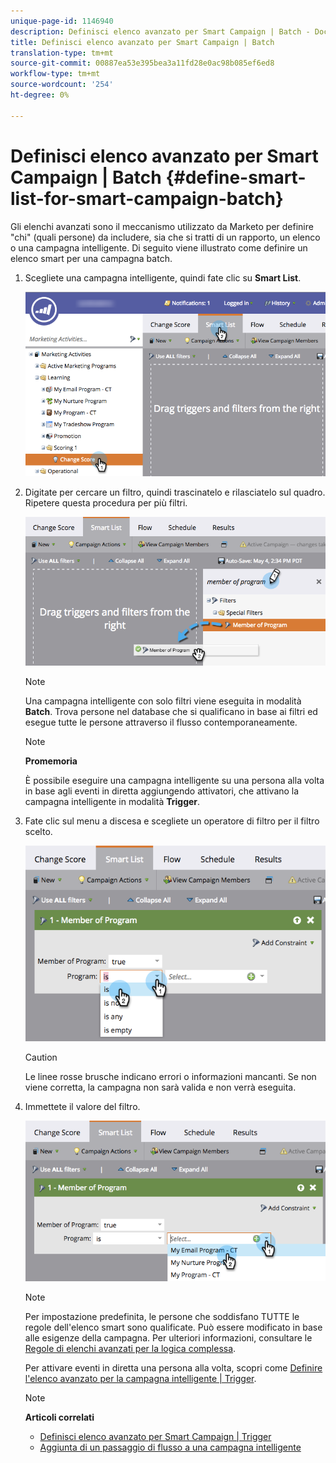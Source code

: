 ```yaml
---
unique-page-id: 1146940
description: Definisci elenco avanzato per Smart Campaign | Batch - Documenti Marketo - Documentazione prodotto
title: Definisci elenco avanzato per Smart Campaign | Batch
translation-type: tm+mt
source-git-commit: 00887ea53e395bea3a11fd28e0ac98b085ef6ed8
workflow-type: tm+mt
source-wordcount: '254'
ht-degree: 0%

---
```



# Definisci elenco avanzato per Smart Campaign | Batch {#define-smart-list-for-smart-campaign-batch}

Gli elenchi avanzati sono il meccanismo utilizzato da Marketo per definire &quot;chi&quot; (quali persone) da includere, sia che si tratti di un rapporto, un elenco o una campagna intelligente. Di seguito viene illustrato come definire un elenco smart per una campagna batch.

1. Scegliete una campagna intelligente, quindi fate clic su **Smart List**.

   ![](assets/campaignchoose-hand.png)

1. Digitate per cercare un filtro, quindi trascinatelo e rilasciatelo sul quadro. Ripetere questa procedura per più filtri.

   ![](assets/dragin.png)

   >[!NOTE]
   >
   >Una campagna intelligente con solo filtri viene eseguita in modalità **Batch**. Trova persone nel database che si qualificano in base ai filtri ed esegue tutte le persone attraverso il flusso contemporaneamente.

   >[!NOTE]
   >
   >**Promemoria**
   >
   >
   >È possibile eseguire una campagna intelligente su una persona alla volta in base agli eventi in diretta aggiungendo attivatori, che attivano la campagna intelligente in modalità **Trigger**.

1. Fate clic sul menu a discesa e scegliete un operatore di filtro per il filtro scelto.

   ![](assets/programdropdown-hands.png)

   >[!CAUTION]
   >
   >Le linee rosse brusche indicano errori o informazioni mancanti. Se non viene corretta, la campagna non sarà valida e non verrà eseguita.

1. Immettete il valore del filtro.

   ![](assets/chooseprogram.png)

   >[!NOTE]
   >
   >Per impostazione predefinita, le persone che soddisfano TUTTE le regole dell&#39;elenco smart sono qualificate. Può essere modificato in base alle esigenze della campagna. Per ulteriori informazioni, consultare le [Regole di elenchi avanzati per la logica complessa](../../../../product-docs/core-marketo-concepts/smart-lists-and-static-lists/using-smart-lists/using-advanced-smart-list-rule-logic.md).

   Per attivare eventi in diretta una persona alla volta, scopri come [Definire l&#39;elenco avanzato per la campagna intelligente | Trigger](define-smart-list-for-smart-campaign-trigger.md).

   >[!NOTE]
   >
   >**Articoli correlati**
   >
   >    
   >    
   >    * [Definisci elenco avanzato per Smart Campaign | Trigger](define-smart-list-for-smart-campaign-trigger.md)
   >    * [Aggiunta di un passaggio di flusso a una campagna intelligente](../../../../product-docs/core-marketo-concepts/smart-campaigns/flow-actions/add-a-flow-step-to-a-smart-campaign.md)


